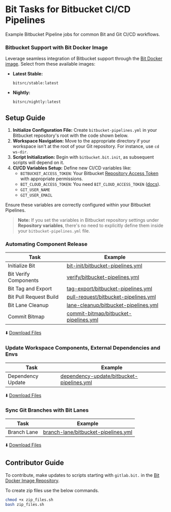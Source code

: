 # Bit Tasks for Bitbucket CI/CD Pipelines

Example Bitbucket Pipeline jobs for common Bit and Git CI/CD workflows.

### Bitbucket Support with Bit Docker Image
Leverage seamless integration of Bitbucket support through the [Bit Docker image](https://github.com/bit-tasks/bit-docker-image). Select from these available images:

- **Latest Stable:** 
  ```
  bitsrc/stable:latest
  ```
  
- **Nightly:** 
  ```bash
  bitsrc/nightly:latest
  ```

## Setup Guide

1. **Initialize Configuration File:** Create `bitbucket-pipelines.yml` in your Bitbucket repository's root with the code shown below.
2. **Workspace Navigation:** Move to the appropriate directory if your workspace isn't at the root of your Git repository. For instance, use `cd ws-dir`.
3. **Script Initialization:** Begin with `bitbucket.bit.init`, as subsequent scripts will depend on it.
4. **CI/CD Variables Setup:** Define new CI/CD variables like:
   - `BITBUCKET_ACCESS_TOKEN`: Your Bitbucket [Repository Access Token](https://support.atlassian.com/bitbucket-cloud/docs/create-a-repository-access-token/) with appropriate permissions.
   - `BIT_CLOUD_ACCESS_TOKEN`: You need `BIT_CLOUD_ACCESS_TOKEN` ([docs](https://bit.dev/reference/ci/bitbucket-pipelines#generating-an-access-token)).
   - `GIT_USER_NAME`
   - `GIT_USER_EMAIL`
   
Ensure these variables are correctly configured within your Bitbucket Pipelines.

> **Note:** If you set the variables in Bitbucket repository settings under **Repository variables**, there's no need to explicitly define them inside your `bitbucket-pipelines.yml` file.

### Automating Component Release

| Task                        | Example                         | 
|-----------------------------|---------------------------------|
| Initialize Bit             | [bit-init/bitbucket-pipelines.yml](/bitbucket-pipelines/bit-init/bitbucket-pipelines.yml)          |
| Bit Verify Components  | [verify/bitbucket-pipelines.yml](/bitbucket-pipelines/verify/bitbucket-pipelines.yml)                |
| Bit Tag and Export        | [tag-export/bitbucket-pipelines.yml](/bitbucket-pipelines/tag-export/bitbucket-pipelines.yml)  |
| Bit Pull Request Build  | [pull-request/bitbucket-pipelines.yml](/bitbucket-pipelines/pull-request/bitbucket-pipelines.yml) |
| Bit Lane Cleanup        | [lane-cleanup/bitbucket-pipelines.yml](/bitbucket-pipelines/lane-cleanup/bitbucket-pipelines.yml) |
| Commit Bitmap           | [commit-bitmap/bitbucket-pipelines.yml](/bitbucket-pipelines/commit-bitmap/bitbucket-pipelines.yml) |

  :arrow_down: [Download Files](https://github.com/bit-tasks/bitbucket-action-examples/raw/main/downloads/automating-component-releases.zip)

### Update Workspace Components, External Dependencies and Envs

| Task                        | Example                         |
|-----------------------------|---------------------------------|
| Dependency Update           | [dependency-update/bitbucket-pipelines.yml](/bitbucket-pipelines/dependency-update/bitbucket-pipelines.yml)   |

  :arrow_down: [Download Files](https://github.com/bit-tasks/bitbucket-action-examples/raw/main/downloads/dependency-update.zip)

### Sync Git Branches with Bit Lanes

| Task                        | Example                         |
|-----------------------------|---------------------------------|
| Branch Lane                 | [branch-lane/bitbucket-pipelines.yml](/bitbucket-pipelines/branch-lane/bitbucket-pipelines.yml)  |

  :arrow_down: [Download Files](https://github.com/bit-tasks/bitbucket-action-examples/raw/main/downloads/branch-lane.zip)


## Contributor Guide

To contribute, make updates to scripts starting with `gitlab.bit.` in the [Bit Docker Image Repository](https://github.com/bit-tasks/bit-docker-image).

To create zip files use the below commands.

```bash
chmod +x zip_files.sh
bash zip_files.sh
